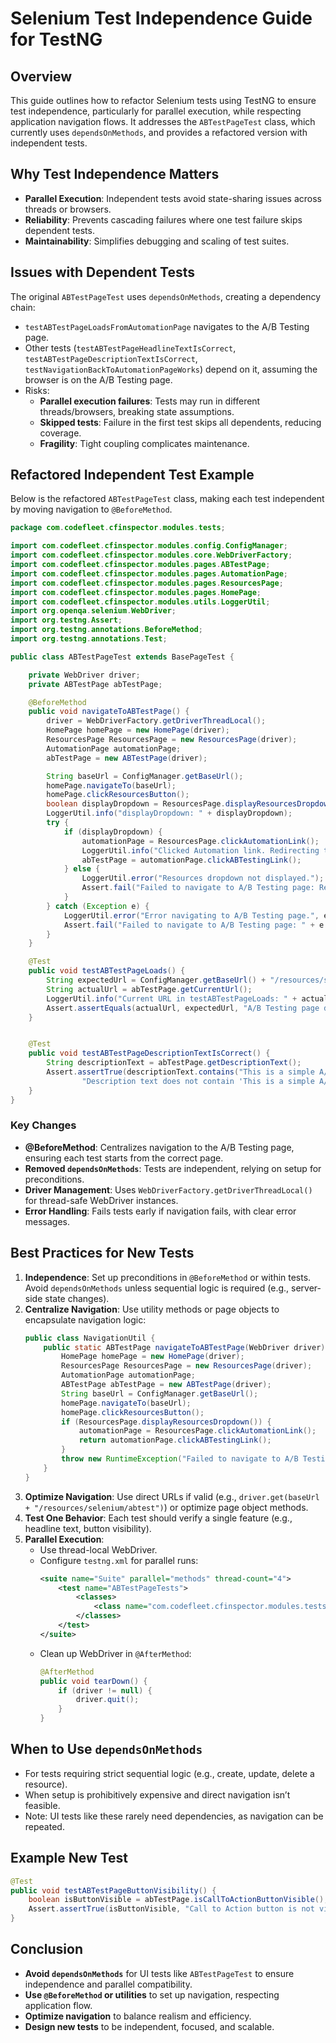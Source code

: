 # Selenium Test Independence Guide for TestNG

## Overview
This guide outlines how to refactor Selenium tests using TestNG to ensure test independence, particularly for parallel execution, while respecting application navigation flows. It addresses the `ABTestPageTest` class, which currently uses `dependsOnMethods`, and provides a refactored version with independent tests.

## Why Test Independence Matters
- **Parallel Execution**: Independent tests avoid state-sharing issues across threads or browsers.
- **Reliability**: Prevents cascading failures where one test failure skips dependent tests.
- **Maintainability**: Simplifies debugging and scaling of test suites.

## Issues with Dependent Tests
The original `ABTestPageTest` uses `dependsOnMethods`, creating a dependency chain:
- `testABTestPageLoadsFromAutomationPage` navigates to the A/B Testing page.
- Other tests (`testABTestPageHeadlineTextIsCorrect`, `testABTestPageDescriptionTextIsCorrect`, `testNavigationBackToAutomationPageWorks`) depend on it, assuming the browser is on the A/B Testing page.
- Risks:
  - **Parallel execution failures**: Tests may run in different threads/browsers, breaking state assumptions.
  - **Skipped tests**: Failure in the first test skips all dependents, reducing coverage.
  - **Fragility**: Tight coupling complicates maintenance.

## Refactored Independent Test Example
Below is the refactored `ABTestPageTest` class, making each test independent by moving navigation to `@BeforeMethod`.

```java
package com.codefleet.cfinspector.modules.tests;

import com.codefleet.cfinspector.modules.config.ConfigManager;
import com.codefleet.cfinspector.modules.core.WebDriverFactory;
import com.codefleet.cfinspector.modules.pages.ABTestPage;
import com.codefleet.cfinspector.modules.pages.AutomationPage;
import com.codefleet.cfinspector.modules.pages.ResourcesPage;
import com.codefleet.cfinspector.modules.pages.HomePage;
import com.codefleet.cfinspector.modules.utils.LoggerUtil;
import org.openqa.selenium.WebDriver;
import org.testng.Assert;
import org.testng.annotations.BeforeMethod;
import org.testng.annotations.Test;

public class ABTestPageTest extends BasePageTest {

    private WebDriver driver;
    private ABTestPage abTestPage;

    @BeforeMethod
    public void navigateToABTestPage() {
        driver = WebDriverFactory.getDriverThreadLocal();
        HomePage homePage = new HomePage(driver);
        ResourcesPage ResourcesPage = new ResourcesPage(driver);
        AutomationPage automationPage;
        abTestPage = new ABTestPage(driver);

        String baseUrl = ConfigManager.getBaseUrl();
        homePage.navigateTo(baseUrl);
        homePage.clickResourcesButton();
        boolean displayDropdown = ResourcesPage.displayResourcesDropdown();
        LoggerUtil.info("displayDropdown: " + displayDropdown);
        try {
            if (displayDropdown) {
                automationPage = ResourcesPage.clickAutomationLink();
                LoggerUtil.info("Clicked Automation link. Redirecting to Automation page.");
                abTestPage = automationPage.clickABTestingLink();
            } else {
                LoggerUtil.error("Resources dropdown not displayed.");
                Assert.fail("Failed to navigate to A/B Testing page: Resources dropdown not displayed.");
            }
        } catch (Exception e) {
            LoggerUtil.error("Error navigating to A/B Testing page.", e);
            Assert.fail("Failed to navigate to A/B Testing page: " + e.getMessage());
        }
    }

    @Test
    public void testABTestPageLoads() {
        String expectedUrl = ConfigManager.getBaseUrl() + "/resources/selenium/abtest";
        String actualUrl = abTestPage.getCurrentUrl();
        LoggerUtil.info("Current URL in testABTestPageLoads: " + actualUrl);
        Assert.assertEquals(actualUrl, expectedUrl, "A/B Testing page did not load successfully");
    }


    @Test
    public void testABTestPageDescriptionTextIsCorrect() {
        String descriptionText = abTestPage.getDescriptionText();
        Assert.assertTrue(descriptionText.contains("This is a simple A/B testing example"),
                "Description text does not contain 'This is a simple A/B testing example'. Found: " + descriptionText);
    }
}
```

### Key Changes
- **@BeforeMethod**: Centralizes navigation to the A/B Testing page, ensuring each test starts from the correct page.
- **Removed `dependsOnMethods`**: Tests are independent, relying on setup for preconditions.
- **Driver Management**: Uses `WebDriverFactory.getDriverThreadLocal()` for thread-safe WebDriver instances.
- **Error Handling**: Fails tests early if navigation fails, with clear error messages.

## Best Practices for New Tests
1. **Independence**: Set up preconditions in `@BeforeMethod` or within tests. Avoid `dependsOnMethods` unless sequential logic is required (e.g., server-side state changes).
2. **Centralize Navigation**: Use utility methods or page objects to encapsulate navigation logic:
   ```java
   public class NavigationUtil {
       public static ABTestPage navigateToABTestPage(WebDriver driver) {
           HomePage homePage = new HomePage(driver);
           ResourcesPage ResourcesPage = new ResourcesPage(driver);
           AutomationPage automationPage;
           ABTestPage abTestPage = new ABTestPage(driver);
           String baseUrl = ConfigManager.getBaseUrl();
           homePage.navigateTo(baseUrl);
           homePage.clickResourcesButton();
           if (ResourcesPage.displayResourcesDropdown()) {
               automationPage = ResourcesPage.clickAutomationLink();
               return automationPage.clickABTestingLink();
           }
           throw new RuntimeException("Failed to navigate to A/B Testing page");
       }
   }
   ```
3. **Optimize Navigation**: Use direct URLs if valid (e.g., `driver.get(baseUrl + "/resources/selenium/abtest")`) or optimize page object methods.
4. **Test One Behavior**: Each test should verify a single feature (e.g., headline text, button visibility).
5. **Parallel Execution**:
   - Use thread-local WebDriver.
   - Configure `testng.xml` for parallel runs:
     ```xml
     <suite name="Suite" parallel="methods" thread-count="4">
         <test name="ABTestPageTests">
             <classes>
                 <class name="com.codefleet.cfinspector.modules.tests.ABTestPageTest"/>
             </classes>
         </test>
     </suite>
     ```
   - Clean up WebDriver in `@AfterMethod`:
     ```java
     @AfterMethod
     public void tearDown() {
         if (driver != null) {
             driver.quit();
         }
     }
     ```

## When to Use `dependsOnMethods`
- For tests requiring strict sequential logic (e.g., create, update, delete a resource).
- When setup is prohibitively expensive and direct navigation isn’t feasible.
- Note: UI tests like these rarely need dependencies, as navigation can be repeated.

## Example New Test
```java
@Test
public void testABTestPageButtonVisibility() {
    boolean isButtonVisible = abTestPage.isCallToActionButtonVisible();
    Assert.assertTrue(isButtonVisible, "Call to Action button is not visible on A/B Testing page.");
}
```

## Conclusion
- **Avoid `dependsOnMethods`** for UI tests like `ABTestPageTest` to ensure independence and parallel compatibility.
- **Use `@BeforeMethod` or utilities** to set up navigation, respecting application flow.
- **Optimize navigation** to balance realism and efficiency.
- **Design new tests** to be independent, focused, and scalable.